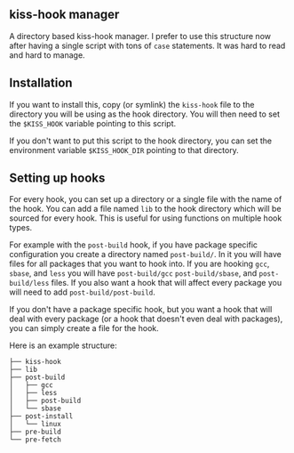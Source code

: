 kiss-hook manager
-----------------

A directory based kiss-hook manager. I prefer to use this structure now after
having a single script with tons of `case` statements. It was hard to read and
hard to manage.


Installation
------------

If you want to install this, copy (or symlink) the `kiss-hook` file to the
directory you will be using as the hook directory. You will then need to
set the `$KISS_HOOK` variable pointing to this script.

If you don't want to put this script to the hook directory, you can set the
environment variable `$KISS_HOOK_DIR` pointing to that directory.


Setting up hooks
----------------

For every hook, you can set up a directory or a single file with the name of the
hook. You can add a file named `lib` to the hook directory which will be sourced
for every hook. This is useful for using functions on multiple hook types.

For example with the `post-build` hook, if you have package specific
configuration you create a directory named `post-build/`. In it you will have
files for all packages that you want to hook into. If you are hooking `gcc`,
`sbase`, and `less` you will have `post-build/gcc` `post-build/sbase`, and
`post-build/less` files. If you also want a hook that will affect every package
you will need to add `post-build/post-build`.

If you don't have a package specific hook, but you want a hook that will deal
with every package (or a hook that doesn't even deal with packages), you can
simply create a file for the hook.

Here is an example structure:


    ├── kiss-hook
    ├── lib
    ├── post-build
    │   ├── gcc
    │   ├── less
    │   ├── post-build
    │   └── sbase
    ├── post-install
    │   └── linux
    ├── pre-build
    └── pre-fetch
